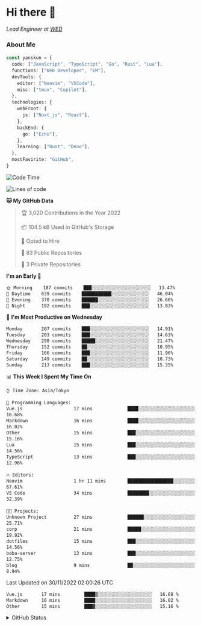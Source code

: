 # Hi there&nbsp;:wave:

_Lead Engineer at [WED](https://github.com/wedinc)_

### About Me

```ts
const yanskun = {
  code: ["JavaScript", "TypeScript", "Go", "Rust", "Lua"],
  functions: ["Web Developer", "EM"],
  devTools: {
    editor: ["Neovim", "VSCode"],
    misc: ["tmux", "Copilot"],
  },
  technologies: {
    webFront: {
      js: ["Nuxt.js", "React"],
    },
    backEnd: {
      go: ["Echo"],
    },
    learning: ["Rust", "Deno"],
  },
  mostFavirite: "GitHub",
}
```

<!--START_SECTION:waka-->
![Code Time](http://img.shields.io/badge/Code%20Time-1%20hr%2052%20mins-blue)

![Lines of code](https://img.shields.io/badge/From%20Hello%20World%20I%27ve%20Written--6%20Thousand%20lines%20of%20code-blue)

**🐱 My GitHub Data** 

> 🏆 3,020 Contributions in the Year 2022
 > 
> 📦 104.5 kB Used in GitHub's Storage 
 > 
> 💼 Opted to Hire
 > 
> 📜 83 Public Repositories 
 > 
> 🔑 3 Private Repositories  
 > 
**I'm an Early 🐤** 

```text
🌞 Morning    187 commits    ███░░░░░░░░░░░░░░░░░░░░░░   13.47% 
🌆 Daytime    639 commits    ███████████░░░░░░░░░░░░░░   46.04% 
🌃 Evening    370 commits    ██████░░░░░░░░░░░░░░░░░░░   26.66% 
🌙 Night      192 commits    ███░░░░░░░░░░░░░░░░░░░░░░   13.83%

```
📅 **I'm Most Productive on Wednesday** 

```text
Monday       207 commits    ███░░░░░░░░░░░░░░░░░░░░░░   14.91% 
Tuesday      203 commits    ███░░░░░░░░░░░░░░░░░░░░░░   14.63% 
Wednesday    298 commits    █████░░░░░░░░░░░░░░░░░░░░   21.47% 
Thursday     152 commits    ██░░░░░░░░░░░░░░░░░░░░░░░   10.95% 
Friday       166 commits    ███░░░░░░░░░░░░░░░░░░░░░░   11.96% 
Saturday     149 commits    ██░░░░░░░░░░░░░░░░░░░░░░░   10.73% 
Sunday       213 commits    ███░░░░░░░░░░░░░░░░░░░░░░   15.35%

```


📊 **This Week I Spent My Time On** 

```text
⌚︎ Time Zone: Asia/Tokyo

💬 Programming Languages: 
Vue.js                   17 mins             ████░░░░░░░░░░░░░░░░░░░░░   16.68% 
Markdown                 16 mins             ████░░░░░░░░░░░░░░░░░░░░░   16.02% 
Other                    15 mins             ███░░░░░░░░░░░░░░░░░░░░░░   15.16% 
Lua                      15 mins             ███░░░░░░░░░░░░░░░░░░░░░░   14.56% 
TypeScript               13 mins             ███░░░░░░░░░░░░░░░░░░░░░░   12.96%

🔥 Editors: 
Neovim                   1 hr 11 mins        █████████████████░░░░░░░░   67.61% 
VS Code                  34 mins             ████████░░░░░░░░░░░░░░░░░   32.39%

🐱‍💻 Projects: 
Unknown Project          27 mins             ██████░░░░░░░░░░░░░░░░░░░   25.71% 
corp                     21 mins             █████░░░░░░░░░░░░░░░░░░░░   19.92% 
dotfiles                 15 mins             ███░░░░░░░░░░░░░░░░░░░░░░   14.56% 
boba-server              13 mins             ███░░░░░░░░░░░░░░░░░░░░░░   12.75% 
blog                     9 mins              ██░░░░░░░░░░░░░░░░░░░░░░░   8.94%

```


 Last Updated on 30/11/2022 02:00:26 UTC
<!--END_SECTION:waka-->

<!--START_SECTION:waka-simple-->

```text
Vue.js       17 mins         ████▒░░░░░░░░░░░░░░░░░░░░   16.68 %
Markdown     16 mins         ████░░░░░░░░░░░░░░░░░░░░░   16.02 %
Other        15 mins         ███▓░░░░░░░░░░░░░░░░░░░░░   15.16 %
```

<!--END_SECTION:waka-simple-->

<details>
<summary>GitHub Status</summary>
<picture>
  <source media="(prefers-color-scheme: dark)" srcset="https://raw.githubusercontent.com/yanskun/yanskun/master/profile-summary-card-output/nord_dark/0-profile-details.svg">
 <img src="https://raw.githubusercontent.com/yanskun/yanskun/master/profile-summary-card-output/default/0-profile-details.svg">
</picture>
<br>
<picture>
  <source media="(prefers-color-scheme: dark)" srcset="https://raw.githubusercontent.com/yanskun/yanskun/master/profile-summary-card-output/nord_dark/1-repos-per-language.svg">
 <img src="https://raw.githubusercontent.com/yanskun/yanskun/master/profile-summary-card-output/default/1-repos-per-language.svg">
</picture>
<picture>
  <source media="(prefers-color-scheme: dark)" srcset="https://raw.githubusercontent.com/yanskun/yanskun/master/profile-summary-card-output/nord_dark/2-most-commit-language.svg">
 <img src="https://raw.githubusercontent.com/yanskun/yanskun/master/profile-summary-card-output/default/2-most-commit-language.svg">
</picture>
<br>
<picture>
  <source media="(prefers-color-scheme: dark)" srcset="https://raw.githubusercontent.com/yanskun/yanskun/master/profile-summary-card-output/nord_dark/3-stats.svg">
 <img src="https://raw.githubusercontent.com/yanskun/yanskun/master/profile-summary-card-output/default/3-stats.svg">
</picture>
<picture>
  <source media="(prefers-color-scheme: dark)" srcset="https://raw.githubusercontent.com/yanskun/yanskun/master/profile-summary-card-output/nord_dark/4-productive-time.svg">
 <img src="https://raw.githubusercontent.com/yanskun/yanskun/master/profile-summary-card-output/default/4-productive-time.svg">
</picture>
</details>
